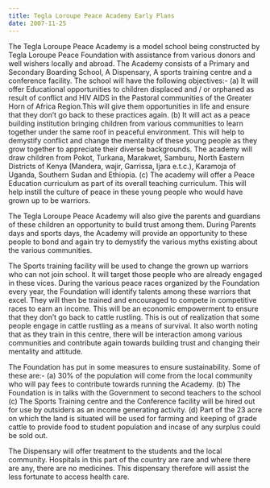 ```yaml
---
title: Tegla Loroupe Peace Academy Early Plans
date: 2007-11-25
---
```


The Tegla Loroupe Peace Academy is a model school being constructed by Tegla Loroupe Peace Foundation with assistance from various donors and well wishers locally and abroad. The Academy consists of a Primary and Secondary Boarding School, A Dispensary, A sports training centre and a conference facility.
The school will have the following objectives:-
(a)  It will offer Educational opportunities to children displaced and / or orphaned as       result of conflict and HIV AIDS in the Pastoral communities of the Greater Horn of       Africa Region.This will give them opportunities in life and ensure that they don’t go       back to these practices again.
(b)  It will act as a peace building institution bringing children from various communities       to learn together under the same roof in peaceful environment. This will help to       demystify conflict and change the mentality of these young people as they grow       together to appreciate their diverse backgrounds. The academy will draw children       from Pokot, Turkana, Marakwet, Samburu, North Eastern Districts of Kenya       (Mandera, wajir, Garrissa, Ijara e.t.c.), Karamoja of Uganda, Southern Sudan and       Ethiopia.
(c)  The academy will offer a Peace Education curriculum as part of its overall teaching       curriculum. This will help instill the culture of peace in these young people who       would have grown up to be warriors.

The Tegla Loroupe Peace Academy will also give the parents and guardians of these children an opportunity to build trust among them. During Parents days and sports days, the Academy will provide an opportunity to these people to bond and again try to demystify the various myths existing about the various communities.

The Sports training facility will be used to change the grown up warriors who can not join school. It will target those people who are already engaged in these vices. During the various peace races organized by the Foundation every year, the Foundation will identify talents among these warriors that excel. They will then be trained and encouraged to compete in competitive races to earn an income. This will be an economic empowerment to ensure that they don’t go back to cattle rustling. This is out of realization that some people engage in cattle rustling as a means of survival. It also worth noting that as they train in this centre, there will be interaction among various communities and contribute again towards building trust and changing their mentality and attitude.

The Foundation has put in some measures to ensure sustainability.
Some of these are:-
(a)  30% of the population will come from the local community who will pay fees to       contribute towards running the Academy.
(b)  The Foundation is in talks with the Government to second teachers to the school (c)  The Sports Training centre and the Conference facility will be hired out for use by       outsiders as an income generating activity.
(d)  Part of the 23 acre on which the land is situated will be used for farming and       keeping of grade cattle to provide food to student population and incase of any       surplus could be sold out.

The Dispensary will offer treatment to the students and the local community. Hospitals in this part of the country are rare and where there are any, there are no medicines. This dispensary therefore will assist the less fortunate to access health care.

